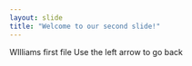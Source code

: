 ```yaml
---
layout: slide
title: "Welcome to our second slide!"
---
```

WIlliams first file
Use the left arrow to go back
